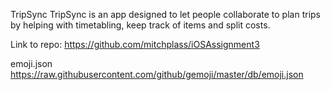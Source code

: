 TripSync
TripSync is an app designed to let people collaborate to plan trips by helping with timetabling, keep track of items and split costs. 

Link to repo:
https://github.com/mitchplass/iOSAssignment3

emoji.json
https://raw.githubusercontent.com/github/gemoji/master/db/emoji.json         
